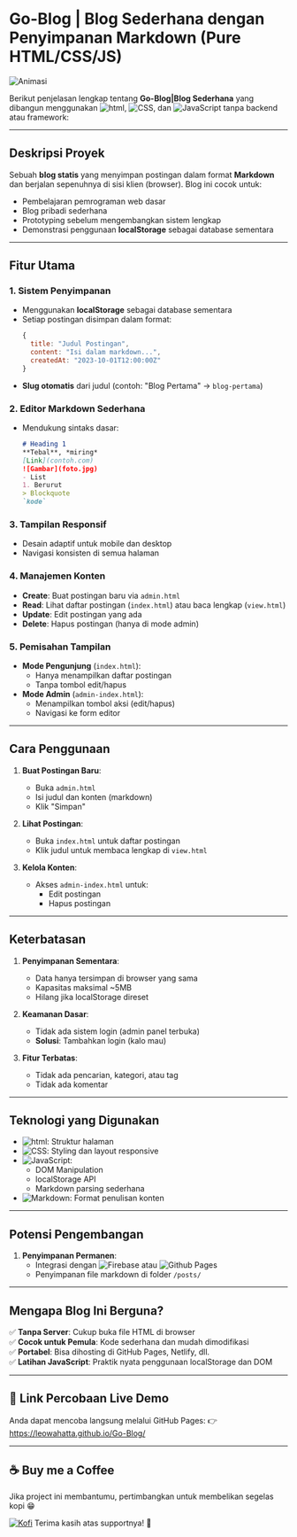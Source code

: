 # Go-Blog | Blog Sederhana dengan Penyimpanan Markdown (Pure HTML/CSS/JS)

![Animasi](https://media2.giphy.com/media/v1.Y2lkPTZjMDliOTUyNHo3ODlqaWlldGMxb3Q0OGFldWJlZ2ZidDhwOWo5NHNpb2pxaDkyMiZlcD12MV9pbnRlcm5hbF9naWZfYnlfaWQmY3Q9Zw/Hn61kteX5s3Wogno6o/giphy.gif)

Berikut penjelasan lengkap tentang **Go-Blog|Blog Sederhana** yang dibangun menggunakan ![html](https://img.shields.io/badge/HTML5-E34F26?style=for-the-badge&logo=html5&logoColor=white), ![CSS](https://img.shields.io/badge/CSS3-1572B6?style=for-the-badge&logo=css3&logoColor=white), dan ![JavaScript](https://img.shields.io/badge/JavaScript-323330?style=for-the-badge&logo=javascript&logoColor=F7DF1E) tanpa backend atau framework:

---

## **Deskripsi Proyek**
Sebuah **blog statis** yang menyimpan postingan dalam format **Markdown** dan berjalan sepenuhnya di sisi klien (browser). Blog ini cocok untuk:
- Pembelajaran pemrograman web dasar
- Blog pribadi sederhana
- Prototyping sebelum mengembangkan sistem lengkap
- Demonstrasi penggunaan **localStorage** sebagai database sementara

---


## **Fitur Utama**

### 1. **Sistem Penyimpanan**
- Menggunakan **localStorage** sebagai database sementara
- Setiap postingan disimpan dalam format:
  ```javascript
  {
    title: "Judul Postingan",
    content: "Isi dalam markdown...",
    createdAt: "2023-10-01T12:00:00Z"
  }
  ```
- **Slug otomatis** dari judul (contoh: "Blog Pertama" → `blog-pertama`)

### 2. **Editor Markdown Sederhana**
- Mendukung sintaks dasar:
  ```markdown
  # Heading 1
  **Tebal**, *miring*
  [Link](contoh.com)
  ![Gambar](foto.jpg)
  - List
  1. Berurut
  > Blockquote
  `kode`
  ```

### 3. **Tampilan Responsif**
- Desain adaptif untuk mobile dan desktop
- Navigasi konsisten di semua halaman

### 4. **Manajemen Konten**
- **Create**: Buat postingan baru via `admin.html`
- **Read**: Lihat daftar postingan (`index.html`) atau baca lengkap (`view.html`)
- **Update**: Edit postingan yang ada
- **Delete**: Hapus postingan (hanya di mode admin)

### 5. **Pemisahan Tampilan**
- **Mode Pengunjung** (`index.html`):
  - Hanya menampilkan daftar postingan
  - Tanpa tombol edit/hapus
- **Mode Admin** (`admin-index.html`):
  - Menampilkan tombol aksi (edit/hapus)
  - Navigasi ke form editor

---

## **Cara Penggunaan**

1. **Buat Postingan Baru**:
   - Buka `admin.html`
   - Isi judul dan konten (markdown)
   - Klik "Simpan"

2. **Lihat Postingan**:
   - Buka `index.html` untuk daftar postingan
   - Klik judul untuk membaca lengkap di `view.html`

3. **Kelola Konten**:
   - Akses `admin-index.html` untuk:
     - Edit postingan
     - Hapus postingan

---

## **Keterbatasan**
1. **Penyimpanan Sementara**:
   - Data hanya tersimpan di browser yang sama
   - Kapasitas maksimal ~5MB
   - Hilang jika localStorage direset

2. **Keamanan Dasar**:
   - Tidak ada sistem login (admin panel terbuka)
   - **Solusi**: Tambahkan login (kalo mau)

3. **Fitur Terbatas**:
   - Tidak ada pencarian, kategori, atau tag
   - Tidak ada komentar

---

## **Teknologi yang Digunakan**
- ![html](https://img.shields.io/badge/HTML5-E34F26?style=for-the-badge&logo=html5&logoColor=white): Struktur halaman
- ![CSS](https://img.shields.io/badge/CSS3-1572B6?style=for-the-badge&logo=css3&logoColor=white): Styling dan layout responsive
- ![JavaScript](https://img.shields.io/badge/JavaScript-323330?style=for-the-badge&logo=javascript&logoColor=F7DF1E):
  - DOM Manipulation
  - localStorage API
  - Markdown parsing sederhana
- ![Markdown](https://img.shields.io/badge/Markdown-000000?style=for-the-badge&logo=markdown&logoColor=white): Format penulisan konten

---

## **Potensi Pengembangan**
1. **Penyimpanan Permanen**:
   - Integrasi dengan ![Firebase](https://img.shields.io/badge/firebase-ffca28?style=for-the-badge&logo=firebase&logoColor=black) atau ![Github Pages](https://img.shields.io/badge/GitHub%20Pages-222222?style=for-the-badge&logo=github%20Pages&logoColor=white)
   - Penyimpanan file markdown di folder `/posts/`

---

## **Mengapa Blog Ini Berguna?**
✅ **Tanpa Server**: Cukup buka file HTML di browser  
✅ **Cocok untuk Pemula**: Kode sederhana dan mudah dimodifikasi  
✅ **Portabel**: Bisa dihosting di GitHub Pages, Netlify, dll.  
✅ **Latihan JavaScript**: Praktik nyata penggunaan localStorage dan DOM  

---
## 🔗 **Link Percobaan Live Demo**
Anda dapat mencoba langsung melalui GitHub Pages:
👉 https://leowahatta.github.io/Go-Blog/

---
## ☕ Buy me a Coffee  
Jika project ini membantumu, pertimbangkan untuk membelikan segelas kopi 😁

[![Kofi](https://img.shields.io/badge/Ko--fi-F16061?style=for-the-badge&logo=ko-fi&logoColor=white)](https://www.ko-fi.com/leowahatta)
Terima kasih atas supportnya! 🙏  
